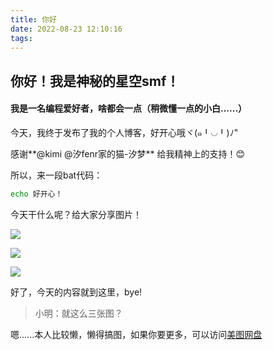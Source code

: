 ```yaml
---
title: 你好
date: 2022-08-23 12:10:16
tags:
---
```

## 你好！我是神秘的星空smf！

#### 我是一名编程爱好者，啥都会一点（稍微懂一点的小白......）

今天，我终于发布了我的个人博客，好开心哦ヾ(๑╹◡╹)ﾉ"

感谢**@kimi @汐fenr家的猫-汐梦** 给我精神上的支持！😊

所以，来一段bat代码：
<!-- more -->

```bat
echo 好开心！
```

今天干什么呢？给大家分享图片！

![](http://ys-e.ysepan.com/621721518/119048729/n752M461T86N5Ikuqi7109/05.jpg)

![](http://ys-e.ysepan.com/621721519/119048731/kuqi71r544L622X74M7J20/07.jpg)

![](http://ys-e.ysepan.com/621721523/119048752/jwpk32q571K763T7IPF5dd/11.jpg)

好了，今天的内容就到这里，bye!

> 小明：就这么三张图？

嗯......本人比较懒，懒得搞图，如果你要更多，可以访问[美图网盘](http://smf2010.ysepan.com)